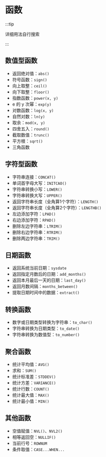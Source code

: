 # 函数

:::tip

详细用法自行搜索

:::

## 数值型函数

- 返回绝对值：`abs()`
- 符号函数：`sign()`
- 向上取整：`ceil()`
- 向下取整：`floor()`
- 指数函数：`power(x, y)`
- e 的 y 次幂：`exp(y)`
- 对数函数：`log(x, y)`
- 自然对数：`ln(y)`
- 取余：`mod(x, y)`
- 四舍五入：`round()`
- 截取数值：`trunc()`
- 平方根：`sqrt()`
- 三角函数

## 字符型函数

- 字符串连接：`CONCAT()`
- 单词首字母大写：`INITCAO()`
- 字符串转换小写：`LOWER()`
- 字符串转换大写：`UPPER()`
- 返回字符串长度（全角算1个字符）：`LENGTH()`
- 返回字符串长度（全角算2个字符）：`LENGTHB()`
- 左边添加字符：`LPAD()`
- 右边添加字符：`RPAD()`
- 删除左边字符串：`LTRIM()`
- 删除右边字符串：`RTRIM()`
- 删除两边字符串：`TRIM()`

## 日期函数

- 返回系统当前日期：`sysdate`
- 返回指定月数后的日期：`add_months()`
- 返回本月最后一天的日期：`last_day()`
- 返回月数间隔：`months_between()`
- 提取日期时间中的数据：`extract()`

## 转换函数

- 数字或日期类型转换为字符串：`to_char()`
- 字符串转换为日期类型：`to_date()`
- 字符串转换为数值型：`to_number()`

## 聚合函数

- 统计平均值：`AVG()`
- 求和：`SUM()`
- 统计标准差：`STDDEV()`
- 统计方差：`VARIANCE()`
- 统计行数：`COUNT()`
- 统计最大值：`MAX()`
- 统计最小值：`MIN()`

## 其他函数

- 空值赋值：`NVL()`、`NVL2()`
- 相等返回空：`NULLIF()`
- 当前行号：`ROWNUM`
- 条件取值：`CASE...WHEN...`
